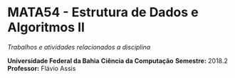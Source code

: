 # MATA54 - Estrutura de Dados e Algoritmos II
*Trabalhos e atividades relacionados a disciplina*  

**Universidade Federal da Bahia**
**Ciência da Computação**
**Semestre:** 2018.2  
**Professor:** Flávio Assis